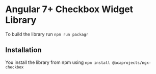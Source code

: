 # Angular 7+ Checkbox Widget Library

To build the library run `npm run packagr`

## Installation

You install the library from npm using `npm install @acaprojects/ngx-checkbox`